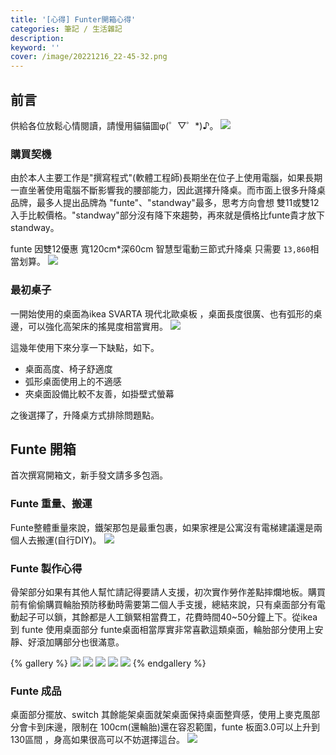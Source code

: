 ```yaml
---
title: '[心得] Funter開箱心得'
categories: 筆記 / 生活雜記
description:
keyword: ''
cover: /image/20221216_22-45-32.png
---
```

## 前言
供給各位放鬆心情閱讀，請慢用貓貓圖φ(゜▽゜*)♪。
![](/image/20221216_22-46-46.png)

### 購買契機
由於本人主要工作是"撰寫程式"(軟體工程師)長期坐在位子上使用電腦，如果長期一直坐著使用電腦不斷影響我的腰部能力，因此選擇升降桌。而市面上很多升降桌品牌，最多人提出品牌為 "funte"、"standway"最多，思考方向會想 雙11或雙12入手比較價格。"standway"部分沒有降下來趨勢，再來就是價格比funte貴才放下standway。

funte 因雙12優惠 寬120cm*深60cm 智慧型電動三節式升降桌 只需要 ```13,860```相當划算。
![](/image/20221216_23-11-26.png)

### 最初桌子
一開始使用的桌面為ikea SVARTA 現代北歐桌板 ，桌面長度很廣、也有弧形的桌邊，可以強化高架床的搖晃度相當實用。
![](/image/20221216_22-55-50.png)

這幾年使用下來分享一下缺點，如下。
- 桌面高度、椅子舒適度
- 弧形桌面使用上的不適感
- 夾桌面設備比較不友善，如掛壁式螢幕

之後選擇了，升降桌方式排除問題點。

## Funte 開箱
首次撰寫開箱文，新手發文請多多包涵。

### Funte 重量、搬運
Funte整體重量來說，鐵架那包是最重包裹，如果家裡是公寓沒有電梯建議還是兩個人去搬運(自行DIY)。
![](/image/20221216_23-24-02.png)

### Funte 製作心得
骨架部分如果有其他人幫忙請記得要請人支援，初次實作勞作差點摔爛地板。購買前有偷偷購買輪胎預防移動時需要第二個人手支援，總結來說，只有桌面部分有電動起子可以鎖，其餘都是人工鎖緊相當費工，花費時間40~50分鐘上下。從ikea 到 funte 使用桌面部分 funte桌面相當厚實非常喜歡這類桌面，輪胎部分使用上安靜、好滾加購部分也很滿意。

{% gallery %}
![](/image/20221216_23-30-35.png)
![](/image/20221216_23-31-10.png)
![](/image/20221216_23-34-20.png)
![](/image/20221216_23-31-49.png)
![](/image/20221216_23-32-10.png)
{% endgallery %}


### Funte 成品
桌面部分擺放、switch 其餘能架桌面就架桌面保持桌面整齊感，使用上麥克風部分會卡到床邊，限制在 100cm(還輪胎)還在容忍範圍，funte 板面3.0可以上升到 130區間 ，身高如果很高可以不妨選擇這台。
![](/image/20221216_23-46-01.png)